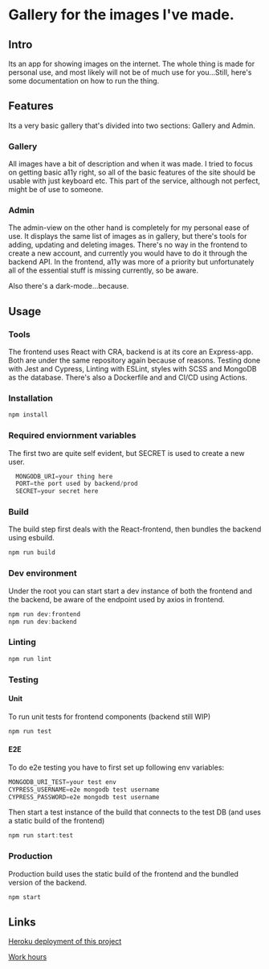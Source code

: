 # Gallery for the images I've made.

## Intro

<p>Its an app for showing images on the internet. The whole thing is made for personal use, and most likely will not be of much use for you...Still, here's some documentation on how to run the thing.</p>

## Features

<p>Its a very basic gallery that's divided into two sections: Gallery and Admin.</p>

### Gallery

<p>All images have a bit of description and when it was made. I tried to focus on getting basic a11y right, so all of the basic features of the site should be usable with just keyboard etc. This part of the service, although not perfect, might be of use to someone.</p>

### Admin

<p>The admin-view on the other hand is completely for my personal ease of use. It displays the same list of images as in gallery, but there's tools for adding, updating and deleting images. There's no way in the frontend to create a new account, and currently you would have to do it through the backend API. In the frontend, a11y was more of a priority but unfortunately all of the essential stuff is missing currently, so be aware.</p>
<p>Also there's a dark-mode...because.</p>

## Usage

### Tools

<p>The frontend uses React with CRA, backend is at its core an Express-app. Both are under the same repository again because of reasons. Testing done with Jest and Cypress, Linting with ESLint, styles with SCSS and MongoDB as the database. There's also a Dockerfile and and CI/CD using Actions.</p>

### Installation

```javascript
npm install
```

### Required enviornment variables

<p>The first two are quite self evident, but SECRET is used to create a new user.</p>

```javascript
  MONGODB_URI=your thing here
  PORT=the port used by backend/prod
  SECRET=your secret here
```

### Build

<p>The build step first deals with the React-frontend, then bundles the backend using esbuild.</p>

```javascript
npm run build
```

### Dev environment

<p>Under the root you can start start a dev instance of both the frontend and the backend, be aware of the endpoint used by axios in frontend.</p>

```javascript
npm run dev:frontend
npm run dev:backend
```

### Linting

```javascript
npm run lint
```

### Testing

#### Unit

<p>To run unit tests for frontend components (backend still WIP)</p>

```javascript
npm run test
```

#### E2E

<p>To do e2e testing you have to first set up following env variables:</p>

```javascript
MONGODB_URI_TEST=your test env
CYPRESS_USERNAME=e2e mongodb test username
CYPRESS_PASSWORD=e2e mongodb test username
```

<p>Then start a test instance of the build that connects to the test DB (and uses a static build of the frontend)</p>

```javascript
npm run start:test
```

### Production

<p>Production build uses the static build of the frontend and the bundled version of the backend.</p>

```javascript
npm start
```

## Links

<p><a href="gallery.topiassaari.com">Heroku deployment of this project</a></p>
<p><a href="https://github.com/topiassaari/ts_gallery/blob/main/work_hours.md">Work hours</a></p>
